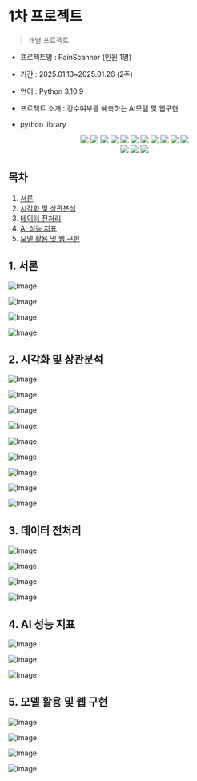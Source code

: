 # 1차 프로젝트
> 개별 프로젝트


- 프로젝트명 : RainScanner (인원 1명)
- 기간 : 2025.01.13~2025.01.26 (2주)
- 언어 : Python 3.10.9
- 프로젝트 소개 : 강수여부를 예측하는 AI모델 및 웹구현

- python library
<div align=center> 
  <img src="https://img.shields.io/badge/python-3776AB?style=for-the-badge&logo=python&logoColor=white"> 
  <img src="https://img.shields.io/badge/tensorflow--macos-FF6F00?style=for-the-badge&logo=tensorflow&logoColor=white">
  <img src="https://img.shields.io/badge/sklearn-55ff55?style=for-the-badge&logo=fastapi&logoColor=white">
  <img src="https://img.shields.io/badge/fastapi-FF0000?style=for-the-badge&logo=fastapi&logoColor=white">
  <img src="https://img.shields.io/badge/uvicorn-34495E?style=for-the-badge&logo=uvicorn&logoColor=white">
  <img src="https://img.shields.io/badge/matplotlib-11557C?style=for-the-badge&logo=matplotlib&logoColor=white">
  <img src="https://img.shields.io/badge/seaborn-008080?style=for-the-badge&logo=seaborn&logoColor=white">
  <img src="https://img.shields.io/badge/pandas-150458?style=for-the-badge&logo=pandas&logoColor=white">
  <img src="https://img.shields.io/badge/numpy-013243?style=for-the-badge&logo=numpy&logoColor=white">
  <img src="https://img.shields.io/badge/selenium-2E8B57?style=for-the-badge&logo=selenium&logoColor=white">
  <img src="https://img.shields.io/badge/bs4-D2691E?style=for-the-badge&logo=beautifulsoup&logoColor=white">
</div>
<div align=center> 
  <img src="https://img.shields.io/badge/bootstrap-7952B3?style=for-the-badge&logo=bootstrap&logoColor=white">
  <img src="https://img.shields.io/badge/html5-E34F26?style=for-the-badge&logo=html5&logoColor=white"> 
  <img src="https://img.shields.io/badge/css-1572B6?style=for-the-badge&logo=css3&logoColor=white">
</div>

## 목차
1. [서론](#1-서론)
2. [시각화 및 상관분석](#2-시각화-및-상관분석)
3. [데이터 전처리](#3-데이터-전처리)
4. [AI 성능 지표](#4-ai-성능-지표)
5. [모델 활용 및 웹 구현](#5-모델-활용-및-웹-구현)

## 1. 서론
![Image](https://github.com/user-attachments/assets/b4867489-ded3-4863-96d0-8ba12753cf7d)

![Image](https://github.com/user-attachments/assets/c5129de1-1a44-42f4-9dc5-21132072b870)

![Image](https://github.com/user-attachments/assets/ea4b15b4-fa7f-45af-80d2-fc433da21fa1)

![Image](https://github.com/user-attachments/assets/139e6f23-ebca-43a9-8476-561566fdd83a)

## 2. 시각화 및 상관분석
![Image](https://github.com/user-attachments/assets/c9b35125-2f7a-4a60-bfb5-4bc8b56e6778)

![Image](https://github.com/user-attachments/assets/9a769b1a-2c59-4f2d-97ea-b3336a5b98b0)

![Image](https://github.com/user-attachments/assets/d97a8344-97a5-41a2-b091-1c053c7eed3b)

![Image](https://github.com/user-attachments/assets/30b9880b-cd47-4eef-9242-66ecbfff4673)

![Image](https://github.com/user-attachments/assets/572f511d-a2df-41b4-806d-a5ccb0b966f7)

![Image](https://github.com/user-attachments/assets/10fb88fc-bb47-4fb4-81cc-604e90ad806b)

![Image](https://github.com/user-attachments/assets/5e3c7a3e-76ec-4f3d-b97d-2ddba465068c)

![Image](https://github.com/user-attachments/assets/e5b205cb-b195-48a9-a310-d6a8c03aa4fa)

![Image](https://github.com/user-attachments/assets/e2ad5150-f0ae-4f56-a1e0-f4591005a5bb)

## 3. 데이터 전처리

![Image](https://github.com/user-attachments/assets/cf385243-000f-4455-b1a4-fd85f71a88de)

![Image](https://github.com/user-attachments/assets/58984d96-0634-4007-9ff5-406999b28143)

![Image](https://github.com/user-attachments/assets/d0a6ea36-4fcb-41c1-aaf6-84d65db33e0d)

![Image](https://github.com/user-attachments/assets/ac7c2707-01a1-4281-a7ae-d3c2f31dee38)

## 4. AI 성능 지표

![Image](https://github.com/user-attachments/assets/b5aab4d6-8e12-421f-bc95-5bf8b3f5e2ba)

![Image](https://github.com/user-attachments/assets/516608d1-00e3-426b-9d5e-7a4b77bd89b5)

![Image](https://github.com/user-attachments/assets/e3f0bedd-97e6-4f18-9212-9e9ab11ed6b8)

## 5. 모델 활용 및 웹 구현

![Image](https://github.com/user-attachments/assets/0e43e1c5-fd9a-4d47-8795-d2ee33ed540b)

![Image](https://github.com/user-attachments/assets/718b02ce-a4c1-4547-8b6e-531118563f89)

![Image](https://github.com/user-attachments/assets/e4fb4e5a-4506-4293-810c-723bbb70d3bd)

![Image](https://github.com/user-attachments/assets/2bd0f726-47e1-4b36-8855-5699d3fe221a)
